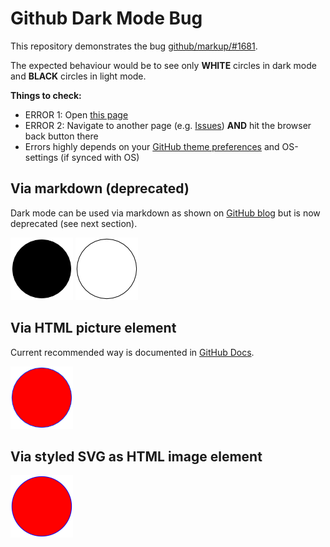 # Github Dark Mode Bug

This repository demonstrates the bug [github/markup/#1681](https://github.com/github/markup/issues/1681).

The expected behaviour would be to see only **WHITE** circles in dark mode and **BLACK** circles in light mode.

**Things to check:**
- ERROR 1: Open [this page](https://github.com/osiegmar/github-dark-mode-bug)
- ERROR 2: Navigate to another page (e.g. [Issues](https://github.com/osiegmar/github-dark-mode-bug/issues)) **AND** hit the browser back button there
- Errors highly depends on your [GitHub theme preferences](https://github.com/settings/appearance) and OS-settings (if synced with OS)

## Via markdown (deprecated)

Dark mode can be used via markdown as shown on [GitHub blog](https://github.blog/changelog/2021-11-24-specify-theme-context-for-images-in-markdown/)
but is now deprecated (see next section).

![Circle black](./circle_black.png#gh-light-mode-only)
![Circle white](./circle_white.png#gh-dark-mode-only)

## Via HTML picture element

Current recommended way is documented in [GitHub Docs](https://docs.github.com/en/get-started/writing-on-github/getting-started-with-writing-and-formatting-on-github/basic-writing-and-formatting-syntax#specifying-the-theme-an-image-is-shown-to).

<picture>
    <source media="(prefers-color-scheme: light)" srcset="circle_black.png">
    <source media="(prefers-color-scheme: dark)" srcset="circle_white.png">
    <img src="circle_red.png" alt="">
</picture>

## Via styled SVG as HTML image element

<img src="circle.svg" width="100" height="100" alt=""/>
